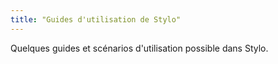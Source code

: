 ```yaml
---
title: "Guides d'utilisation de Stylo"
---
```


Quelques guides et scénarios d'utilisation possible dans Stylo.